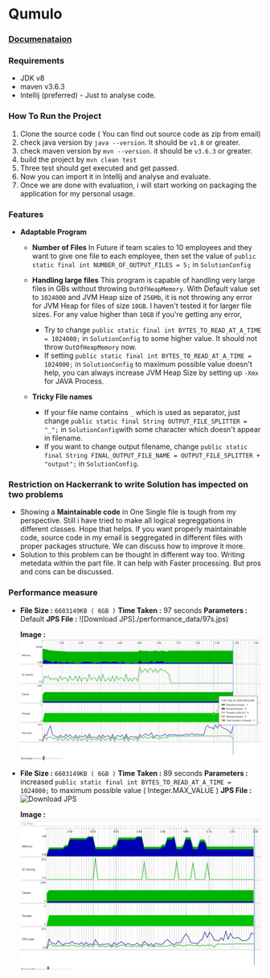 # Qumulo

### [Documenataion](https://jeetmpatel1.github.io/Qumulo/)
### Requirements
-  JDK v8
-  maven v3.6.3
-  Intellij (preferred)  - Just to analyse code.

### How To Run the Project

1.  Clone the source code ( You can find out source code as zip from email)
2.  check java version by ```java --version```. It should be ```v1.8``` or greater.
3.  check maven version by ```mvn --version```. it should be ```v3.6.3``` or greater.
3.  build the project by ```mvn clean test``` 
4.  Three test should get executed and get passed. 
5.  Now you can import it in Intellij and analyse and evaluate.
6.  Once we are done with evaluation, i will start working on packaging the application for my personal usage. 

### Features
-   **Adaptable Program** 
    -   **Number of Files**
        In Future if team scales to 10 employees and they want to give one file to each employee, then set the value of ```public static final int NUMBER_OF_OUTPUT_FILES = 5;``` in ```SolutionConfig```
    -   **Handling large files**
    This program is capable of handling very large files in GBs without throwing ```OutOfHeapMemory```.  With Default value set to ```1024000``` and JVM Heap size of ```256Mb```, it is not throwing any error for JVM Heap for files of size ```10GB```. I haven't tested it for larger file sizes. For any value higher than ```10GB``` if you're getting any error,
        - Try to change ```public static final int BYTES_TO_READ_AT_A_TIME = 1024000;``` in  ```SolutionConfig``` to some higher value. It should not throw ```OutOfHeapMemory``` now. 
        - If setting ```public static final int BYTES_TO_READ_AT_A_TIME = 1024000;``` in  ```SolutionConfig``` to maximum possible value doesn't help, you can always increase JVM Heap Size by setting up ```-Xmx``` for JAVA Process.
    
    -   **Tricky File names**
        -   If your file name contains ```_``` which is used as separator, just change ```public static final String OUTPUT_FILE_SPLITTER = "_";``` in ```SolutionConfig```with some character which doesn't appear in filename.
        -   If you want to change output filename, change ```public static final String FINAL_OUTPUT_FILE_NAME = OUTPUT_FILE_SPLITTER + "output";``` in ```SolutionConfig```.

### Restriction on Hackerrank to write Solution has impected on two problems
-   Showing a **Maintainable code** in One Single file is tough  from my perspective. Still i have tried to make all logical segreggations in different classes. Hope that helps.  If you want properly maintainable code, source code in my email is seggregated in different files with proper packages structure. We can discuss how to improve it more. 
-   Solution to this problem can be thought in different way too. Writing metedata within the part file. It can help with Faster processing. But pros and cons can be discussed. 


### Performance measure
-   **File Size :** ```6603149KB ( 6GB )```
    **Time Taken :** 97 seconds
    **Parameters :** Default 
    **JPS File :** ![Download JPS]./performance_data/97s.jps)
    
    **Image :** ![97s.JPG](./performance_data/97s.JPG)
    

-   **File Size :** ```6603149KB ( 6GB )```
    **Time Taken :** 89 seconds
    **Parameters :** increased  ```public static final int BYTES_TO_READ_AT_A_TIME = 1024000;``` to maximum possible value ( Integer.MAX_VALUE )
    **JPS File :** ![Download JPS](./performance_data/89s.jps)
    
    **Image :** ![89s.JPG](./performance_data/89s.JPG)
    
